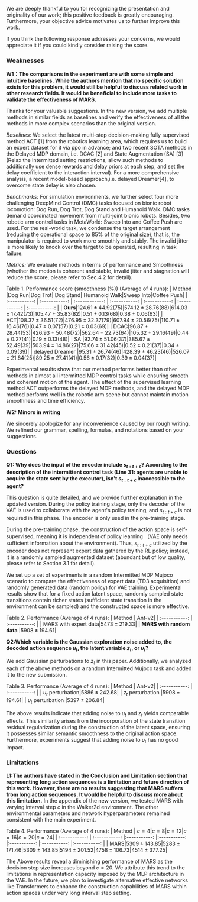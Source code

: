 We are deeply thankful to you for recognizing the presentation and originality of our work; this positive feedback is greatly encouraging. Furthermore, your objective advice motivates us to further improve this work.

If you think the following response addresses your concerns, we would appreciate it if you could kindly consider raising the score.
### Weaknesses
**W1：The comparisons in the experiment are with some simple and intuitive baselines. While the authors mention that no specific solution exists for this problem, it would still be helpful to discuss related work in other research fields. It would be beneficial to include more tasks to validate the effectiveness of MARS.**

Thanks for your valuable suggestions. In the new version, we add multiple methods in similar fields as baselines and verify the effectiveness of all the methods in more complex scenarios than the original version.

*Baselines:* We select the latest multi-step decision-making fully supervised method ACT [1] from the robotics learning area, which requires us to build an expert dataset for it via ppo in advance; and two recent SOTA methods in the Delayed MDP domain, i.e. DCAC [2] and State Augmentation (SA) [3] (Relax the Intermitted setting restrictions, allow such methods to additionally use dense rewards and delay priors at each step, and set the delay coefficient to the interaction interval). For a more comprehensive analysis, a recent model-based approach,i.e. delayed Dreamer[4], to overcome state delay is also chosen. 

*Benchmarks:* For simulation environments, we further select four more challenging DeepMind Control (DMC) tasks focused on bionic robot locomotion: Dog Run, Dog Trot, Dog Stand and Humanoid Walk. DMC tasks demand coordinated movement from multi-joint bionic robots. Besides, two robotic arm control tasks in MetaWorld: Sweep Into and Coffee Push are used. For the real-world task, we condense the target arrangement (reducing the operational space to 85% of the original size), that is, the manipulator is required to work more smoothly and stably. The invalid jitter is more likely to knock over the target to be operated, resulting in task failure.

*Metrics:* We evaluate methods in terms of performance and Smoothness (whether the motion is coherent and stable, invalid jitter and stagnation will reduce the score, please refer to Sec.4.2 for detail).

Table 1. Performance score (smoothness (%)) (Average of 4 runs):
| Method      |Dog Run|Dog Trot| Dog Stand| Humanoid Walk|Sweep Into|Coffee Push|
| :-----------: | :-----------: | :------------: | :-----------: | :-----------: | :-----------: | :-----------: |
| **Ours**|$124.61\pm 44.92 (75)$|$574.12\pm 28.76 (88)$|$614.03\pm 17.42 (73)$|$105.47\pm 35.83 (82)$|$0.51\pm 0.13 (68)$|$0.38\pm 0.06(63)$|
| ACT|$108.37\pm 36.51 (72)$|$476.95\pm 32.37 (79)$|$607.94\pm 20.56 (75)$|$110.71\pm 16.46 (76)$|$0.47\pm 0.07 (57)$|$0.21\pm 0.03 (69)$|
| DCAC|$96.87\pm 28.44 (53)$|$426.93\pm 50.48 (72)$|$562.64\pm 22.73 (64)$|$105.32\pm 29.16 (49)$|$0.44\pm 0.27 (41)$|$0.19\pm 0.13 (48)$|
| SA |$92.74\pm 51.06 (37)$|$385.67\pm 52.49 (39)$|$503.94\pm 14.86 (27)$|$75.66\pm 31.42 (45)$|$0.52\pm 0.21 (37)$|$0.34\pm 0.09 (39)$|
| delayed Dreamer |$95.31\pm 26.74 (46)$|$428.39\pm 46.23 (46)$|$526.07\pm 21.84 (25)$|$89.25\pm 27.41 (41)$|$0.56\pm 0.17 (32)$|$0.39\pm 0.04 (37)$|

Experimental results show that our method performs better than other methods in almost all intermitted MDP control tasks while ensuring smooth and coherent motion of the agent. The effect of the supervised learning method ACT outperforms the delayed MDP methods, and the delayed MDP method performs well in the robotic arm scene but cannot maintain motion smoothness and time efficiency.

**W2: Minors in writing**

We sincerely apologize for any inconvenience caused by our rough writing. We refined our grammar, spelling, formulas, and notations based on your suggestions.
### Questions
**Q1: Why does the input of the encoder include $s_{t:t+c}$? According to the description of the intermittent control task (Line 31: agents are unable to acquire the state sent by the executor), isn't $s_{t:t+c}$ inaccessible to the agent?**

This question is quite detailed, and we provide further explanation in the updated version. During the policy training stage, only the decoder of the VAE is used to collaborate with the agent's policy training, and $s_{t:t+c}$ is not required in this phase. The encoder is only used in the pre-training stage. 

During the pre-training phase, the construction of the action space is self-supervised, meaning it is independent of policy learning （VAE only needs sufficient information about the environment). Thus, $s_{t:t+c}$ utilized by the encoder does not represent expert data gathered by the RL policy; instead, it is a randomly sampled augmented dataset (abundant but of low quality, please refer to Section 3.1 for detail).

We set up a set of experiments in a random Intermitted MDP Mujoco scenario to compare the effectiveness of expert data (TD3 acquisition) and randomly generated data (random policy) for VAE training. Experimental results show that for a fixed action latent space, randomly sampled state transitions contain richer states (sufficient state transition in the environment can be sampled) and the constructed space is more effective.

Table 2. Performance (Average of 4 runs):
| Method      | Ant-v2| 
| :-----------: | :-----------: |
| MARS with expert data|$5473\pm 219.33$|
| **MARS with random data** |$5908\pm 194.61$|

**Q2:Which variable is the Gaussian exploration noise added to, the decoded action sequence $u_t$, the latent variable $z_t$, or $\upsilon_t$?**

We add Gaussian perturbations to $z_t$ in this paper. Additionally, we analyzed each of the above methods on a random Intermitted Mujoco task and added it to the new submission.

Table 3. Performance (Average of 4 runs):
| Method      | Ant-v2|
| :-----------: | :-----------: |
| $u_t$ perturbation|$5886\pm 242.68$|
| $z_t$ perturbation |$5908\pm 194.61$|
| $\upsilon_t$ perturbation |$5397\pm 206.84$|

The above results indicate that adding noise to $u_t$ and $z_t$ yields comparable effects. This similarity arises from the incorporation of the state transition residual regularization during the construction of the latent space, ensuring it possesses similar semantic smoothness to the original action space. Furthermore, experiments suggest that adding noise to $\upsilon_t$ has no good impact.
### Limitations
**L1:The authors have stated in the Conclusion and Limitation section that representing long action sequences is a limitation and future direction of this work. However, there are no results suggesting that MARS suffers from long action sequences. It would be helpful to discuss more about this limitation.**
In the appendix of the new version, we tested MARS with varying interval step $c$ in the Walker2d environment. The other environmental parameters and network hyperparameters remained consistent with the main experiment.

Table 4. Performance (Average of 4 runs):
| Method      | $c=4$|$c=8$|$c=12$|$c=16$|$c=20$|$c=24$|
| :-----------: | :-----------: |:-----------: |:-----------: |:-----------: |:-----------: |:-----------: |
| MARS|$5309\pm 143.85$|$5283\pm 171.46$|$5309\pm 143.85$|$5194\pm 201.52$|$4758\pm 106.73$|$4514\pm 377.25$|

The Above results reveal a diminishing performance of MARS as the decision step size increases beyond $c=20$. We attribute this trend to the limitations in representation capacity imposed by the MLP architecture in the VAE. In the future, we plan to investigate alternative effective networks like Transformers to enhance the construction capabilities of MARS within action spaces under very long interval step setting.
